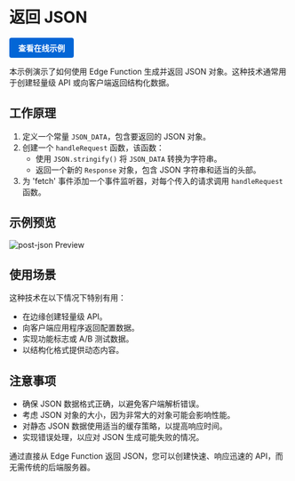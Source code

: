 # 返回 JSON

<a href="https://edgeone.ai/developer/examples/hub-returningjson" style="display: inline-block; background-color: #0366d6; color: white; padding: 8px 16px; text-decoration: none; border-radius: 4px; font-weight: bold;">查看在线示例</a>

本示例演示了如何使用 Edge Function 生成并返回 JSON 对象。这种技术通常用于创建轻量级 API 或向客户端返回结构化数据。

## 工作原理

1. 定义一个常量 `JSON_DATA`，包含要返回的 JSON 对象。
2. 创建一个 `handleRequest` 函数，该函数：
   - 使用 `JSON.stringify()` 将 `JSON_DATA` 转换为字符串。
   - 返回一个新的 `Response` 对象，包含 JSON 字符串和适当的头部。
3. 为 'fetch' 事件添加一个事件监听器，对每个传入的请求调用 `handleRequest` 函数。

## 示例预览

![post-json Preview](../readme-images/post-json.avif)

## 使用场景

这种技术在以下情况下特别有用：

- 在边缘创建轻量级 API。
- 向客户端应用程序返回配置数据。
- 实现功能标志或 A/B 测试数据。
- 以结构化格式提供动态内容。

## 注意事项

- 确保 JSON 数据格式正确，以避免客户端解析错误。
- 考虑 JSON 对象的大小，因为非常大的对象可能会影响性能。
- 对静态 JSON 数据使用适当的缓存策略，以提高响应时间。
- 实现错误处理，以应对 JSON 生成可能失败的情况。

通过直接从 Edge Function 返回 JSON，您可以创建快速、响应迅速的 API，而无需传统的后端服务器。